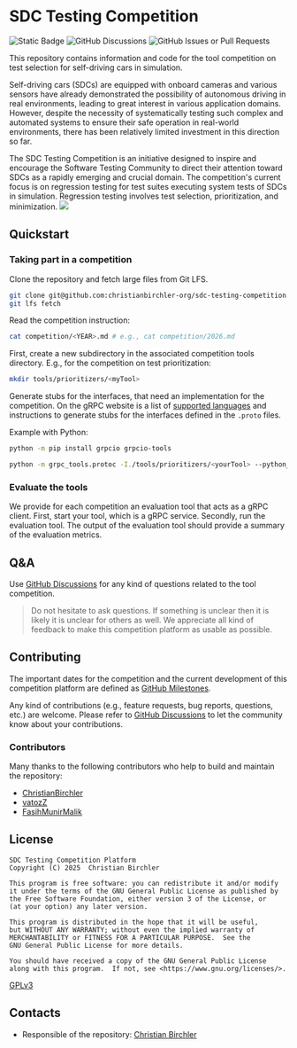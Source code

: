 # SDC Testing Competition
![Static Badge](https://img.shields.io/badge/Python-3.11-blue)
![GitHub Discussions](https://img.shields.io/github/discussions/christianbirchler-org/sdc-testing-competition)
![GitHub Issues or Pull Requests](https://img.shields.io/github/issues/christianbirchler-org/sdc-testing-competition)

This repository contains information and code for the tool competition on test selection for self-driving cars in simulation.

Self-driving cars (SDCs) are equipped with onboard cameras and various sensors have already demonstrated the possibility of autonomous driving in real environments, leading to great interest in various application domains.
However, despite the necessity of systematically testing such complex and automated systems to ensure their safe operation in real-world environments, there has been relatively limited investment in this direction so far.

The SDC Testing Competition is an initiative designed to inspire and encourage the Software Testing Community to direct their attention toward SDCs as a rapidly emerging and crucial domain.
The competition's current focus is on regression testing for test suites executing system tests of SDCs in simulation.
Regression testing involves test selection, prioritization, and minimization.
![](example.png)

## Quickstart

### Taking part in a competition
Clone the repository and fetch large files from Git LFS.
``` bash
git clone git@github.com:christianbirchler-org/sdc-testing-competition.git
git lfs fetch
```

Read the competition instruction:
``` bash
cat competition/<YEAR>.md # e.g., cat competition/2026.md
```

First, create a new subdirectory in the associated competition tools directory. E.g., for the competition on test prioritization:
``` bash
mkdir tools/prioritizers/<myTool>
```

Generate stubs for the interfaces, that need an implementation for the competition.
On the gRPC website is a list of [supported languages](https://grpc.io/docs/languages/) and instructions to generate stubs for the interfaces defined in the `.proto` files.

Example with Python:
``` bash
python -m pip install grpcio grpcio-tools

python -m grpc_tools.protoc -I./tools/prioritizers/<yourTool> --python_out=./tools/prioritizers/<yourTool> --pyi_out=./tools/prioritizers/<yourTool> --grpc_python_out=./tools/prioritizers/<yourTool> path/to/protofile.proto
```

### Evaluate the tools
We provide for each competition an evaluation tool that acts as a gRPC client.
First, start your tool, which is a gRPC service.
Secondly, run the evaluation tool.
The output of the evaluation tool should provide a summary of the evaluation metrics.

## Q&A
Use [GitHub Discussions](https://github.com/christianbirchler-org/sdc-testing-competition/discussions) for any kind of questions related to the tool competition.

> Do not hesitate to ask questions.
> If something is unclear then it is likely it is unclear for others as well.
> We appreciate all kind of feedback to make this competition platform as usable as possible.


## Contributing
The important dates for the competition and the current development of this competition platform are defined as [GitHub Milestones](https://github.com/christianbirchler-org/sdc-testing-competition/milestones).

Any kind of contributions (e.g., feature requests, bug reports, questions, etc.) are welcome.
Please refer to [GitHub Discussions](https://github.com/christianbirchler-org/sdc-testing-competition/discussions) to let the community know about your contributions.

### Contributors
Many thanks to the following contributors who help to build and maintain the repository:
- [ChristianBirchler](https://github.com/ChristianBirchler)
- [vatozZ](https://github.com/vatozZ)
- [FasihMunirMalik](https://github.com/FasihMunirMalik)

## License
```{text}
SDC Testing Competition Platform
Copyright (C) 2025  Christian Birchler

This program is free software: you can redistribute it and/or modify
it under the terms of the GNU General Public License as published by
the Free Software Foundation, either version 3 of the License, or
(at your option) any later version.

This program is distributed in the hope that it will be useful,
but WITHOUT ANY WARRANTY; without even the implied warranty of
MERCHANTABILITY or FITNESS FOR A PARTICULAR PURPOSE.  See the
GNU General Public License for more details.

You should have received a copy of the GNU General Public License
along with this program.  If not, see <https://www.gnu.org/licenses/>.
```
[GPLv3](LICENSE)

## Contacts
- Responsible of the repository: [Christian Birchler](https://www.christianbirchler.org)
